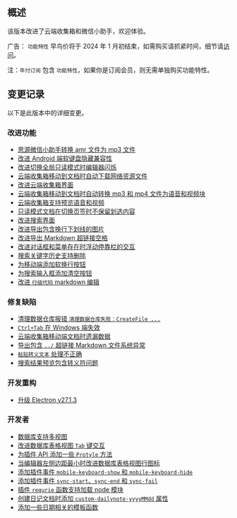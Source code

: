 ## 概述

该版本改进了云端收集箱和微信小助手，欢迎体验。

广告： `功能特性` 早鸟价将于 2024 年 1 月初结束，如需购买请抓紧时间，细节请[访问](https://b3log.org/siyuan/pricing.html)。

注：`年付订阅` 包含 `功能特性`，如果你是订阅会员，则无需单独购买功能特性。

## 变更记录

以下是此版本中的详细变更。

### 改进功能

* [思源微信小助手转换 amr 文件为 mp3 文件](https://github.com/siyuan-note/siyuan/issues/9753)
* [改进 Android 端软键盘隐藏兼容性](https://github.com/siyuan-note/siyuan/issues/9765)
* [改进切换全局只读模式时编辑器闪烁](https://github.com/siyuan-note/siyuan/issues/9767)
* [云端收集箱移动到文档时自动下载网络资源文件](https://github.com/siyuan-note/siyuan/issues/9775)
* [改进云端收集箱界面](https://github.com/siyuan-note/siyuan/issues/9776)
* [云端收集箱移动到文档时自动转换 mp3 和 mp4 文件为语音和视频块](https://github.com/siyuan-note/siyuan/issues/9778)
* [云端收集箱支持预览语音和视频](https://github.com/siyuan-note/siyuan/issues/9780)
* [只读模式文档在切换页签时不保留划选内容](https://github.com/siyuan-note/siyuan/issues/9785)
* [改进搜索界面](https://github.com/siyuan-note/siyuan/issues/9788)
* [改进导出包含换行下划线的图片](https://github.com/siyuan-note/siyuan/issues/9789)
* [改进导出 Markdown 超链接空格](https://github.com/siyuan-note/siyuan/issues/9792)
* [改进对话框和菜单存在时浮动停靠栏的交互](https://github.com/siyuan-note/siyuan/issues/9793)
* [搜索关键字历史支持删除](https://github.com/siyuan-note/siyuan/issues/9794)
* [为移动端添加软换行按钮](https://github.com/siyuan-note/siyuan/issues/9797)
* [为搜索输入框添加清空按钮](https://github.com/siyuan-note/siyuan/issues/9801)
* [改进 `行级代码` markdown 编辑](https://github.com/siyuan-note/siyuan/issues/9805)

### 修复缺陷

* [清理数据仓库报错 `清理数据仓库失败：CreateFile ...`](https://github.com/siyuan-note/siyuan/issues/9760)
* [`Ctrl+Tab` 在 Windows 端失效](https://github.com/siyuan-note/siyuan/issues/9770)
* [云端收集箱移动端文档时遗漏数据](https://github.com/siyuan-note/siyuan/issues/9771)
* [导出包含 `../` 超链接 Markdown 文件系统异常](https://github.com/siyuan-note/siyuan/issues/9779)
* [`粘贴转义文本` 处理不正确](https://github.com/siyuan-note/siyuan/issues/9787)
* [搜索结果预览包含转义符问题](https://github.com/siyuan-note/siyuan/issues/9790)

### 开发重构

* [升级 Electron v27.1.3](https://github.com/siyuan-note/siyuan/issues/9802)

### 开发者

* [数据库支持多视图](https://github.com/siyuan-note/siyuan/issues/9751)
* [改进数据库表格视图 `Tab` 键交互](https://github.com/siyuan-note/siyuan/issues/9761)
* [为插件 API 添加一些 `Protyle` 方法](https://github.com/siyuan-note/siyuan/issues/9762)
* [当编辑器左侧边距最小时改进数据库表格视图行图标](https://github.com/siyuan-note/siyuan/pull/9772)
* [添加插件事件 `mobile-keyboard-show` 和 `mobile-keyboard-hide`](https://github.com/siyuan-note/siyuan/issues/9773)
* [添加插件事件 `sync-start`、`sync-end` 和 `sync-fail`](https://github.com/siyuan-note/siyuan/issues/9798)
* [插件 `requrie` 函数支持加载 node 模块](https://github.com/siyuan-note/siyuan/pull/9803)
* [创建日记文档时添加 `custom-dailynote-yyyyMMdd` 属性](https://github.com/siyuan-note/siyuan/issues/9807)
* [添加一些日期相关的模板函数](https://github.com/siyuan-note/siyuan/pull/9812)
